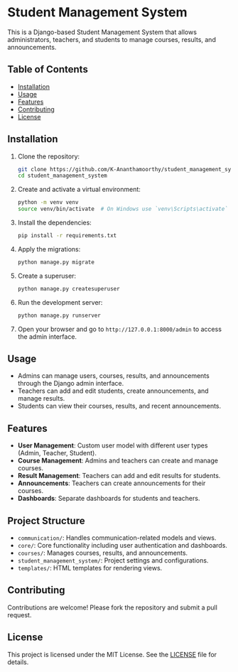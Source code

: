 # Student Management System

This is a Django-based Student Management System that allows administrators, teachers, and students to manage courses, results, and announcements.

## Table of Contents

- [Installation](#installation)
- [Usage](#usage)
- [Features](#features)
- [Contributing](#contributing)
- [License](#license)

## Installation

1. Clone the repository:

    ```sh
    git clone https://github.com/K-Ananthamoorthy/student_management_system.git
    cd student_management_system
    ```

2. Create and activate a virtual environment:

    ```sh
    python -m venv venv
    source venv/bin/activate  # On Windows use `venv\Scripts\activate`
    ```

3. Install the dependencies:

    ```sh
    pip install -r requirements.txt
    ```

4. Apply the migrations:

    ```sh
    python manage.py migrate
    ```

5. Create a superuser:

    ```sh
    python manage.py createsuperuser
    ```

6. Run the development server:

    ```sh
    python manage.py runserver
    ```

7. Open your browser and go to `http://127.0.0.1:8000/admin` to access the admin interface.

## Usage

- Admins can manage users, courses, results, and announcements through the Django admin interface.
- Teachers can add and edit students, create announcements, and manage results.
- Students can view their courses, results, and recent announcements.

## Features

- **User Management**: Custom user model with different user types (Admin, Teacher, Student).
- **Course Management**: Admins and teachers can create and manage courses.
- **Result Management**: Teachers can add and edit results for students.
- **Announcements**: Teachers can create announcements for their courses.
- **Dashboards**: Separate dashboards for students and teachers.

## Project Structure

- `communication/`: Handles communication-related models and views.
- `core/`: Core functionality including user authentication and dashboards.
- `courses/`: Manages courses, results, and announcements.
- `student_management_system/`: Project settings and configurations.
- `templates/`: HTML templates for rendering views.

## Contributing

Contributions are welcome! Please fork the repository and submit a pull request.

## License

This project is licensed under the MIT License. See the [LICENSE](LICENSE) file for details.